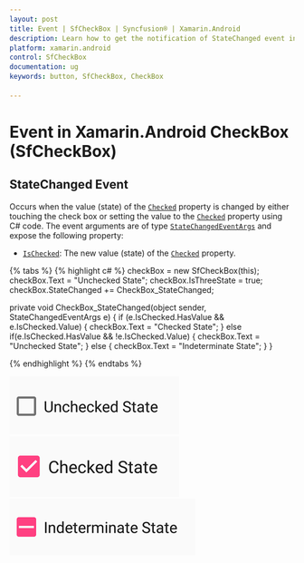 ```yaml
---
layout: post
title: Event | SfCheckBox | Syncfusion® | Xamarin.Android
description: Learn how to get the notification of StateChanged event in Xamarin.Android CheckBox (SfCheckBox) control
platform: xamarin.android
control: SfCheckBox
documentation: ug 
keywords: button, SfCheckBox, CheckBox

---
```


# Event in Xamarin.Android CheckBox (SfCheckBox)

## StateChanged Event
Occurs when the value (state) of the [`Checked`](https://help.syncfusion.com/cr/xamarin-android/Syncfusion.Android.Buttons.SfCheckBox.html#Syncfusion_Android_Buttons_SfCheckBox_Checked) property is changed by either touching the check box or setting the value to the [`Checked`](https://help.syncfusion.com/cr/xamarin-android/Syncfusion.Android.Buttons.SfCheckBox.html#Syncfusion_Android_Buttons_SfCheckBox_Checked) property using C# code. The event arguments are of type [`StateChangedEventArgs`](https://help.syncfusion.com/cr/xamarin-android/Syncfusion.Android.Buttons.StateChangedEventArgs.html) and expose the following property:

* [`IsChecked`](https://help.syncfusion.com/cr/xamarin-android/Syncfusion.Android.Buttons.StateChangedEventArgs.html#Syncfusion_Android_Buttons_StateChangedEventArgs_IsChecked): The new value (state) of the [`Checked`](https://help.syncfusion.com/cr/xamarin-android/Syncfusion.Android.Buttons.SfCheckBox.html#Syncfusion_Android_Buttons_SfCheckBox_Checked) property.

{% tabs %}
{% highlight c# %}
checkBox = new SfCheckBox(this);
checkBox.Text = "Unchecked State";
checkBox.IsThreeState = true;
checkBox.StateChanged += CheckBox_StateChanged;

private void CheckBox_StateChanged(object sender, StateChangedEventArgs e)
{
    if (e.IsChecked.HasValue && e.IsChecked.Value)
    {
        checkBox.Text = "Checked State";
    }
    else if(e.IsChecked.HasValue && !e.IsChecked.Value)
    {
        checkBox.Text = "Unchecked State";
    }
    else
    {
        checkBox.Text = "Indeterminate State";
    }
}
		
{% endhighlight %}
{% endtabs %}

![CheckBox Unchecked State](Images/Unchecked_State.png)
![CheckBox Checked State](Images/Checked_State.png)
![CheckBox Indeterminate State](Images/Indeterminate_State.png)
